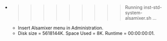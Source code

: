 * >>>>>>>>> Running inst-std-system-alsamixer.sh ...
  * Insert Alsamixer menu in Administration.
  * Disk size = 5618144K. Space Used = 8K. Runtime = 00:00:00:01.
